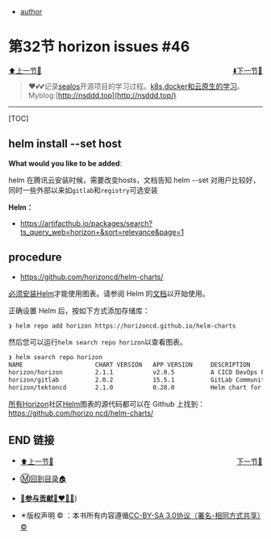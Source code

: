 + [author](http://nsddd.top)

# 第32节 horizon issues #46

<div><a href = '31.md' style='float:left'>⬆️上一节🔗  </a><a href = '33.md' style='float: right'>  ⬇️下一节🔗</a></div>
<br>

> ❤️💕💕记录[sealos](https://github.com/cubxxw/sealos)开源项目的学习过程。[k8s,docker和云原生的学习](https://github.com/cubxxw/sealos)。Myblog:[http://nsddd.top](http://nsddd.top/)

---
[TOC]

## helm install --set host

**What would you like to be added**:

helm 在腾讯云安装时候，需要改变hosts，文档告知 helm --set 对用户比较好，同时一些外部以来如`gitlab`和`registry`可选安装



**Helm：**

+ https://artifacthub.io/packages/search?ts_query_web=horizon+&sort=relevance&page=1



## procedure

+ https://github.com/horizoncd/helm-charts/

[必须安装Helm](https://helm.sh/)才能使用图表。请参阅 Helm 的[文档](https://helm.sh/docs/)以开始使用。

正确设置 Helm 后，按如下方式添加存储库：

```bash
❯ helm repo add horizon https://horizoncd.github.io/helm-charts
```

然后您可以运行`helm search repo horizon`以查看图表。

```bash
❯ helm search repo horizon
NAME                    CHART VERSION   APP VERSION     DESCRIPTION                                       
horizon/horizon         2.1.1           v2.0.5          A CICD DevOps Platform                            
horizon/gitlab          2.0.2           15.5.1          GitLab Community Edition                          
horizon/tektoncd        2.1.0           0.28.0          Helm chart for Tekton pipelines，Tekton trigger...
```

[所有Horizon](https://horizoncd.github.io/)社区[Helm](https://helm.sh/)图表的源代码都可以在 Github 上找到：[https://github.com/horizo ncd/helm-charts/](https://github.com/horizoncd/helm-charts/)





## END 链接
<ul><li><div><a href = '31.md' style='float:left'>⬆️上一节🔗  </a><a href = '33.md' style='float: right'>  ️下一节🔗</a></div></li></ul>

+ [Ⓜ️回到目录🏠](../README.md)

+ [**🫵参与贡献💞❤️‍🔥💖**](https://nsddd.top/archives/contributors))

+ ✴️版权声明 &copy; ：本书所有内容遵循[CC-BY-SA 3.0协议（署名-相同方式共享）&copy;](http://zh.wikipedia.org/wiki/Wikipedia:CC-by-sa-3.0协议文本) 
